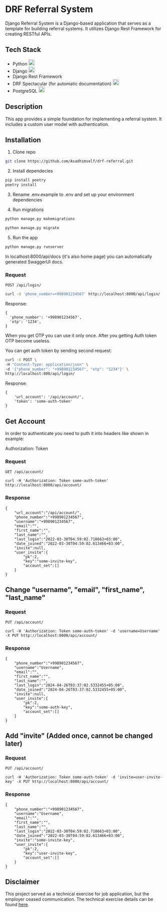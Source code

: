 # DRF Referral System

Django Referral System is a Django-based application that serves as a template for building referral systems. It utilizes Django Rest Framework for creating RESTful APIs.

## Tech Stack

- Python <img height="20" width="20" src="https://cdn.simpleicons.org/python" />
- Django <img height="20" width="20" src="https://cdn.simpleicons.org/django/white" />
- Django Rest Framework 
- DRF Spectacular (for automatic documentation) <img height="20" width="20" src="https://cdn.simpleicons.org/swagger" />
- PostgreSQL <img height="20" width="20" src="https://cdn.simpleicons.org/postgresql" />
## Description

This app provides a simple foundation for implementing a referral system. It includes a custom user model with authentication.

## Installation
1. Clone repo
```bash
git clone https://github.com/Asadhimself/drf-referral.git
```

2. Install dependecies
```bash
pip install poetry
poetry install
```

3. Rename .env.example to .env and set up your environment dependencies

4. Run migrations
```bash
python manage.py makemigrations
```

```bash
python manage.py migrate
```

5. Run the app
```bash
python manage.py runserver
```

In localhost:8000/api/docs (it's also home page) you can automatically generated SwaggerUI docs. 

### Request

`POST /api/login/`

```bash
curl -d 'phone_number=+998901234567' http://localhost:8000/api/login/
```

Response:
```
{
  'phone_number': '+998901234567',
  'otp': '1234',
}
```

When you get OTP you can use it only once. After you getting Auth token OTP become useless.

You can get auth token by sending second request:

```bash
curl -X POST \
-H "Content-Type: application/json" \
-d '{"phone_number": "+998901234567", "otp": "1234"}' \
http://localhost:800/api/login/
```

Response:

```
{
	'url_account': '/api/account/',
	'token': 'some-auth-token'
}
```

## Get Account
In order to authenticate you need to puth it into headers like shown in example:

Authorization: Token <place-token-here>

### Request

`GET /api/account/`

	curl -H 'Authorization: Token some-auth-token' http://localhost:8000/api/account/

### Response

	{
		"url_account":"/api/account/",
		"phone_number":"+998901234567",
		"username":"+998901234567",
		"email":"",
		"first_name":"",
		"last_name":"",
		"last_login":"2022-03-30T04:59:02.718663+03:00",
		"date_joined":"2022-03-30T04:59:02.613466+03:00",
		"invite":null,
		"user_invite":{
			"pk":2,
			"key":"some-invite-key",
			"account_set":[]
		}
	}

## Change "username", "email", "first_name", "last_name"

### Request

`PUT /api/account/`

	curl -H 'Authorization: Token some-auth-token' -d 'username=Username' -X PUT http://localhost:8000/api/account/

### Response

	{
		"phone_number":"+998901234567",
		"username":"Username",
		"email":"",
		"first_name":"",
		"last_name":"",
		"last_login":"2024-04-26T03:37:02.5332455+05:00",
		"date_joined":"2024-04-26T03:37:02.5332455+05:00",
		"invite":null,
		"user_invite":{
			"pk":2,
			"key":"some-auth-key",
			"account_set":[]
		}
	}

## Add "invite" (Added once, cannot be changed later)

### Request

`PUT /api/account/`

	curl -H 'Authorization: Token some-auth-token' -d 'invite=user-invite-key' -X PUT http://localhost:8000/api/account/

### Response

	{
		"phone_number":"+998901234567",
		"username":"Username",
		"email":"",
		"first_name":"",
		"last_name":"",
		"last_login":"2022-03-30T04:59:02.718663+03:00",
		"date_joined":"2022-03-30T04:59:02.613466+03:00",
		"invite":"some-invite-key",
		"user_invite":{
			"pk":2,
			"key":"user-invite-key",
			"account_set":[]
		}
	}


## Disclaimer
This project served as a technical exercise for job application, but the employer ceased communication. The technical exercise details can be found [here](https://github.com/Asadhimself/drf-referral/blob/main/tech_exercise.md).
